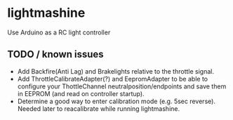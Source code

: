 lightmashine
============

Use Arduino as a RC light controller

## TODO / known issues
- Add Backfire(Anti Lag) and Brakelights relative to the throttle signal.
- Add ThrottleCalibrateAdapter(?) and EepromAdapter to be able to configure your ThottleChannel neutralposition/endpoints and save them in EEPROM (and read on controller startup).
- Determine a good way to enter calibration mode (e.g. 5sec reverse). Needed later to reacalibrate while running lightmashine.

